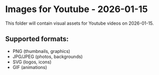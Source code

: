 # Images for Youtube - 2026-01-15

This folder will contain visual assets for Youtube videos on 2026-01-15.

## Supported formats:
- PNG (thumbnails, graphics)
- JPG/JPEG (photos, backgrounds)
- SVG (logos, icons)
- GIF (animations)
